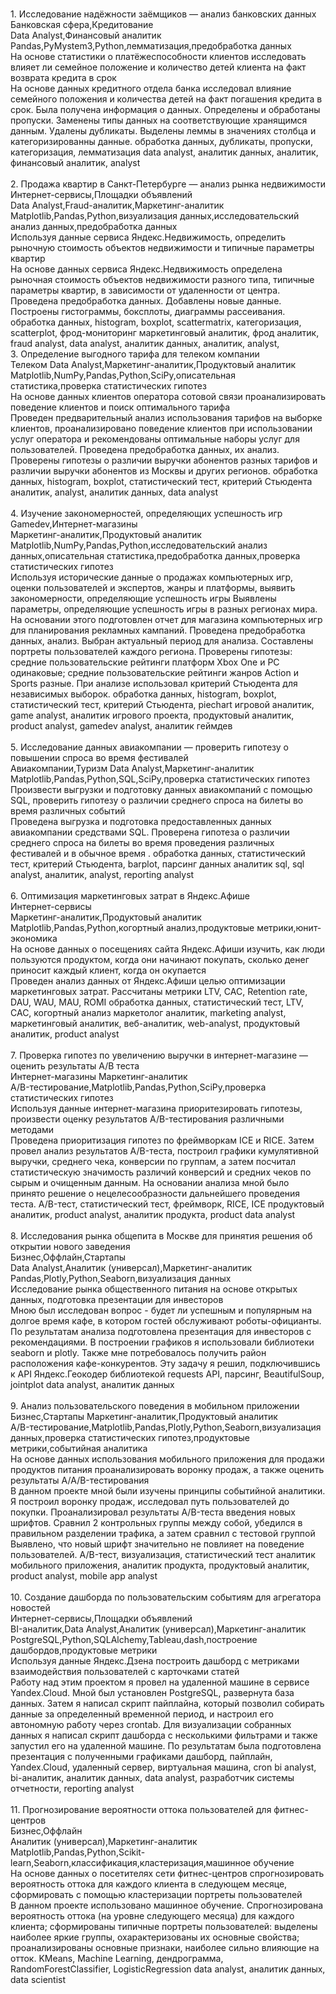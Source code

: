 <br>1. Исследование надёжности заёмщиков — анализ банковских данных	<br>Банковская сфера,Кредитование<br>	Data Analyst,Финансовый аналитик	Pandas,PyMystem3,Python,лемматизация,предобработка данных	<br>На основе статистики о платёжеспособности клиентов исследовать влияет ли семейное положение и количество детей клиента на факт возврата кредита в срок	<br>На основе данных кредитного отдела банка исследовал влияние семейного положения и
количества детей на факт погашения кредита в срок. Была получена информация о
данных. Определены и обработаны пропуски. Заменены типы данных на соответствующие
хранящимся данным. Удалены дубликаты. Выделены леммы в значениях столбца и
категоризированны данные.	обработка данных, дубликаты, пропуски, категоризация, лемматизация	data analyst, аналитик данных, аналитик, финансовый аналитик, analyst
<br><br>2. Продажа квартир в Санкт-Петербурге — анализ рынка недвижимости	Интернет-сервисы,Площадки объявлений	<br>Data Analyst,Fraud-аналитик,Маркетинг-аналитик	<br>Matplotlib,Pandas,Python,визуализация данных,исследовательский анализ данных,предобработка данных	<br>Используя данные сервиса Яндекс.Недвижимость, определить рыночную стоимость объектов недвижимости и типичные параметры квартир	<br>На основе данных сервиса Яндекс.Недвижимость определена рыночная стоимость
объектов недвижимости разного типа, типичные параметры квартир, в зависимости от
удаленности от центра. Проведена предобработка данных. Добавлены новые данные.
Построены гистограммы, боксплоты, диаграммы рассеивания.	обработка данных, histogram, boxplot, scattermatrix,
категоризация, scatterplot,  фрод-мониторинг	маркетинговый аналитик, фрод аналитик, fraud analyst, data analyst, аналитик данных, аналитик, analyst,
<br>3. Определение выгодного тарифа для телеком компании	<br>Телеком	Data Analyst,Маркетинг-аналитик,Продуктовый аналитик	<br>Matplotlib,NumPy,Pandas,Python,SciPy,описательная статистика,проверка статистических гипотез	<br>На основе данных клиентов оператора сотовой связи проанализировать поведение клиентов и поиск оптимального тарифа	<br>Проведен предварительный анализ использования тарифов на выборке клиентов,
проанализировано поведение клиентов при использовании услуг оператора и
рекомендованы оптимальные наборы услуг для пользователей. Проведена предобработка
данных, их анализ. Проверены гипотезы о различии выручки абонентов разных тарифов и
различии выручки абонентов из Москвы и других регионов.	обработка данных, histogram, boxplot, статистический тест,
критерий Стьюдента	аналитик, analyst, аналитик данных, data analyst
<br><br>4. Изучение закономерностей, определяющих успешность игр	<br>Gamedev,Интернет-магазины	<br>Маркетинг-аналитик,Продуктовый аналитик	<br>Matplotlib,NumPy,Pandas,Python,исследовательский анализ данных,описательная статистика,предобработка данных,проверка статистических гипотез	<br>Используя исторические данные о продажах компьютерных игр, оценки пользователей и экспертов, жанры и платформы, выявить закономерности, определяющие успешность игры 	Выявлены параметры, определяющие успешность игры в разных регионах мира. <br>На
основании этого подготовлен отчет для магазина компьютерных игр для планирования
рекламных кампаний. Проведена предобработка данных, анализ. Выбран актуальный
период для анализа. Составлены портреты пользователей каждого региона. Проверены
гипотезы: средние пользовательские рейтинги платформ Xbox One и PC одинаковые;
средние пользовательские рейтинги жанров Action и Sports разные. При анализе использовал критерий Стьюдента для независимых выборок.	обработка данных, histogram, boxplot, статистический тест,
критерий Стьюдента, piechart	игровой аналитик, game analyst, аналитик игрового проекта, продуктовый аналитик, product analyst, gamedev analyst, аналитик геймдев
<br><br>5. Исследование данных авиакомпании — проверить гипотезу о повышении
спроса во время фестивалей	<br>Авиакомпании,Туризм	Data Analyst,Маркетинг-аналитик	<br>Matplotlib,Pandas,Python,SQL,SciPy,проверка статистических гипотез	<br>Произвести выгрузки и подготовку данных авиакомпаний с помощью SQL, проверить гипотезу о различии среднего спроса на билеты во время различных событий	<br>Проведена выгрузка и подготовка предоставленных данных авиакомпании средствами SQL. Проверена гипотеза о различии среднего спроса на билеты во время проведения
различных фестивалей и в обычное время .	обработка данных, статистический тест, критерий Стьюдента,
barplot, парсинг данных	аналитик sql, sql analyst, аналитик, analyst, reporting analyst
<br><br>6. Оптимизация маркетинговых затрат в Яндекс.Афише	<br>Интернет-сервисы	<br>Маркетинг-аналитик,Продуктовый аналитик	Matplotlib,Pandas,Python,когортный анализ,продуктовые метрики,юнит-экономика	<br>На основе данных о посещениях сайта Яндекс.Афиши изучить, как люди пользуются продуктом, когда они начинают покупать, сколько денег приносит каждый клиент, когда он окупается	<br>Проведен анализ данных от Яндекс.Афиши целью оптимизации маркетинговых затрат.
Рассчитаны метрики LTV, CAC, Retention rate, DAU, WAU, MAU, ROMI	обработка данных, статистический тест, LTV, CAC, когортный анализ	маркетолог аналитик, marketing analyst, маркетинговый аналитик, веб-аналитик, web-analyst, продуктовый аналитик, product analyst
<br><br>7. Проверка гипотез по увеличению выручки в интернет-магазине —
оценить результаты A/B теста	<br>Интернет-магазины	Маркетинг-аналитик	<br>A/B-тестирование,Matplotlib,Pandas,Python,SciPy,проверка статистических гипотез	<br>Используя данные интернет-магазина приоритезировать гипотезы, произвести оценку результатов A/B-тестирования различными методами	<br>Проведена приоритизация гипотез по фреймворкам ICE и RICE. Затем провел анализ
результатов A/B-теста, построил графики кумулятивной выручки, среднего чека,
конверсии по группам, а затем посчитал статистическую значимость различий конверсий
и средних чеков по сырым и очищенным данным. На основании анализа мной было
принято решение о нецелесообразности дальнейшего проведения теста.	A/B-тест, статистический тест, фреймворк, RICE, ICE	продуктовый аналитик, product analyst, аналитик продукта, product data analyst
<br><br>8. Исследования рынка общепита в Москве для принятия решения об
открытии нового заведения	<br>Бизнес,Оффлайн,Стартапы	<br>Data Analyst,Аналитик (универсал),Маркетинг-аналитик	<br>Pandas,Plotly,Python,Seaborn,визуализация данных	<br>Исследование рынка общественного питания на основе открытых данных, подготовка презентации для инвесторов	<br>Мною был исследован вопрос - будет ли успешным и популярным на долгое время кафе, в
котором гостей обслуживают роботы-официанты. По результатам анализа подготовлена
презентация для инвесторов с рекомендациями. В построении графиков я использовали
библиотеки seaborn и plotly. Также мне потребовалось получить район расположения
кафе-конкурентов. Эту задачу я решил, подключившись к API Яндекс.Геокодер
библиотекой requests	API, парсинг, BeautifulSoup, jointplot	data analyst, аналитик данных
<br><br>9. Анализ пользовательского поведения в мобильном приложении	<br>Бизнес,Стартапы	Маркетинг-аналитик,Продуктовый аналитик	<br>A/B-тестирование,Matplotlib,Pandas,Plotly,Python,Seaborn,визуализация данных,проверка статистических гипотез,продуктовые метрики,событийная аналитика	<br>На основе данных использования мобильного приложения для продажи продуктов питания проанализировать воронку продаж, а также оценить результаты A/A/B-тестирования 	<br>В данном проекте мной были изучены принципы событийной аналитики. Я построил
воронку продаж, исследовал путь пользователей до покупки. Проанализировал
результаты A/B-теста введения новых шрифтов. Сравнил 2 контрольных группы между
собой, убедился в правильном разделении трафика, а затем сравнил с тестовой группой
Выявлено, что новый шрифт значительно не повлияет на поведение пользователей.	A/B-тест, визуализация, статистический тест	аналитик мобильного приложения, аналитик продукта, продуктовый аналитик, product analyst, mobile app analyst
<br><br>10. Создание дашборда по пользовательским событиям для агрегатора
новостей	<br>Интернет-сервисы,Площадки объявлений	<br>BI-аналитик,Data Analyst,Аналитик (универсал),Маркетинг-аналитик	<br>PostgreSQL,Python,SQLAlchemy,Tableau,dash,построение дашбордов,продуктовые метрики	<br>Используя данные Яндекс.Дзена построить дашборд с метриками взаимодействия пользователей с карточками статей	<br>Работу над этим проектом я провел на удаленной машине в сервисе Yandex.Cloud. Мной
был установлен PostgreSQL, развернута база данных. Затем я написал скрипт пайплайна,
который позволил собирать данные за определенный временной период, и настроил его
автономную работу через crontab. Для визуализации собранных данных я написал скрипт
дашборда с несколькими фильтрами и также запустил его на удаленной машине. По
результатам была подготовлена презентация с полученными графиками	дашборд, пайплайн, Yandex.Cloud, удаленный сервер, виртуальная машина, cron	bi analyst, bi-аналитик, аналитик данных, data analyst, разработчик системы отчетности, reporting analyst
<br><br>11. Прогнозирование вероятности оттока пользователей для фитнес-центров	<br>Бизнес,Оффлайн	<br>Аналитик (универсал),Маркетинг-аналитик	Matplotlib,Pandas,Python,Scikit-learn,Seaborn,классификация,кластеризация,машинное обучение	<br>На основе данных о посетителях сети фитнес-центров спрогнозировать вероятность оттока для каждого клиента в следующем месяце, сформировать с помощью кластеризации портреты пользователей	<br>В данном проекте использовано машинное обучение. Спрогнозирована вероятность
оттока (на уровне следующего месяца) для каждого клиента; сформированы типичные
портреты пользователей: выделены наиболее яркие группы, охарактеризованы их
основные свойства; проанализированы основные признаки, наиболее сильно влияющие
на отток.	KMeans, Machine Learning, дендрограмма, RandomForestClassifier,
LogisticRegression	data analyst, аналитик данных, data scientist
